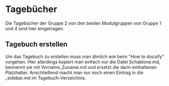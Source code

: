 # Tagebücher

Die Tagebücher der Gruppe 2 von den beiden Modulgruppen von Gruppe 1 und 4 sind hier eingetragen.

## Tagebuch erstellen

Um das Tagebuch zu erstellen muss man ähnlich wie beim "How to docsify" vorgehen.
Hier allerdings kopiert man einfach nur die Datei Schablone.md, bennennt sie mit Vorname_Zuname.md
und ersetzt die darin enthaltenen Platzhalter. Anschließend macht man nur noch einen Eintrag
in die _sidebar.md im Tagebuch-Verzeichnis.